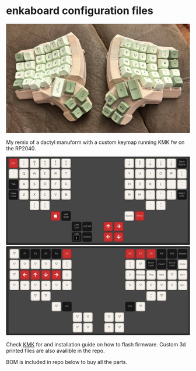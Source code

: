 # enkaboard configuration files

![final](imgs/final.jpg)

My remix of a dactyl manuform with a custom keymap running KMK fw on the RP2040.

![layer1](imgs/layer1.png)
![layer2](imgs/layer2.png)


Check [KMK](https://github.com/KMKfw/kmk_firmware/blob/master/docs/en/Getting_Started.md) for and installation guide on how to flash firmware. Custom 3d printed files are also availible in the repo.

BOM is included in repo below to buy all the parts.